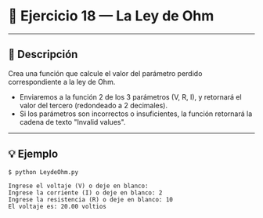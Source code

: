 # 🧮 Ejercicio 18 — La Ley de Ohm

---

## 📌 Descripción

 Crea una función que calcule el valor del parámetro perdido
 correspondiente a la ley de Ohm.
 - Enviaremos a la función 2 de los 3 parámetros (V, R, I), y retornará
   el valor del tercero (redondeado a 2 decimales).
 - Si los parámetros son incorrectos o insuficientes, la función retornará
    la cadena de texto "Invalid values".
 

---

## 💡 Ejemplo

    
    $ python LeydeOhm.py

    Ingrese el voltaje (V) o deje en blanco: 
    Ingrese la corriente (I) o deje en blanco: 2
    Ingrese la resistencia (R) o deje en blanco: 10
    El voltaje es: 20.00 voltios
    